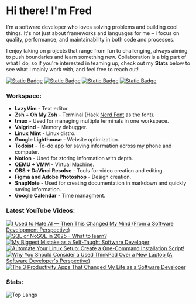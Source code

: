 # Hi there! I'm Fred

I'm a software developer who loves solving problems and building cool things. It's not just about frameworks and languages for me – I focus on quality, performance, and maintainability in both code and processes.

I enjoy taking on projects that range from fun to challenging, always aiming to push boundaries and learn something new. Collaboration is a big part of what I do, so if you're interested in teaming up, check out my **Stats** below to see what I mainly work with, and feel free to reach out!
 
<p align="left">
  <a href="https://discord.com/users/fredgutierrez"><img alt="Static Badge" src="https://img.shields.io/badge/discord-purple?style=for-the-badge&logo=discord&logoColor=white"></a>
  <a href="https://www.linkedin.com/in/freddavidsolisgutierrez/"><img alt="Static Badge" src="https://img.shields.io/badge/linkedin-blue?style=for-the-badge&logo=linkedin&logoColor=white"></a>
  <a href="https://twitter.com/fredlikesmath"><img alt="Static Badge" src="https://img.shields.io/badge/x-black?style=for-the-badge&logo=x&logoColor=white"></a>
  <a href="https://www.youtube.com/@fredthemathematician"><img alt="Static Badge" src="https://img.shields.io/badge/youtube-crimson?style=for-the-badge&logo=youtube&logoColor=white"></a>
</p>

### Workspace:
 
*   **LazyVim** - Text editor.
*   **Zsh + Oh My Zsh** - Terminal (Hack [Nerd Font](https://www.nerdfonts.com/) as the font).
*   **tmux** - Used for managing multiple terminals in one workspace.
*   **Valgrind** - Memory debugger.
*   **Linux Mint** - Linux distro.
*   **Google Lighthouse** - Website optimization.
*   **Todoist** - To-do app for saving information across my phone and computer.
*   **Notion** - Used for storing information with depth.
*   **QEMU + VMM** - Virtual Machine.
*   **OBS + DaVinci Resolve** - Tools for video creation and editing.
*   **Figma and Adobe Photoshop** - Design creation.
*   **SnapNote** - Used for creating documentation in markdown and quickly saving information.
*   **Google Calendar** - Time managment.
<!--
<img align="left" alt="HTML" width="26px" style="padding:15px;" src="https://cdn.jsdelivr.net/gh/devicons/devicon/icons/html5/html5-plain.svg" />
<img align="left" alt="CSS" width="26px" style="padding:15px;" src="https://cdn.jsdelivr.net/gh/devicons/devicon/icons/css3/css3-plain.svg" />
<img align="left" alt="JavaScript" width="26px" style="padding:15px;" src="https://cdn.jsdelivr.net/gh/devicons/devicon/icons/javascript/javascript-plain.svg" />
<img align="left" alt="TypeScript" width="26px" style="padding:15px;" src="https://cdn.jsdelivr.net/gh/devicons/devicon/icons/typescript/typescript-plain.svg" />
<img align="left" alt="React" width="26px" style="padding:15px;" src="https://cdn.jsdelivr.net/gh/devicons/devicon/icons/react/react-original.svg" />
<img align="left" alt="Vue" width="26px" style="padding:15px;" src="https://cdn.jsdelivr.net/gh/devicons/devicon/icons/vuejs/vuejs-original.svg" />
<img align="left" alt="Redux" width="26px" style="padding:15px;" src="https://cdn.jsdelivr.net/gh/devicons/devicon/icons/redux/redux-original.svg" />
<img align="left" alt="WordPress" width="26px" style="padding:15px;" src="https://cdn.jsdelivr.net/gh/devicons/devicon/icons/wordpress/wordpress-plain.svg" />
<img align="left" alt="Git" width="26px" style="padding:15px;" src="https://cdn.jsdelivr.net/gh/devicons/devicon/icons/git/git-original.svg" />
<img align="left" alt="Sass" width="26px" style="padding:15px;" src="https://cdn.jsdelivr.net/gh/devicons/devicon/icons/sass/sass-original.svg" />
<img align="left" alt="NodeJS" width="26px" style="padding:15px;" src="https://cdn.jsdelivr.net/gh/devicons/devicon/icons/nodejs/nodejs-original.svg" />
<!-- <img align="left" alt="Bootstrap" width="26px" style="padding:15px;" src="https://cdn.jsdelivr.net/gh/devicons/devicon/icons/bootstrap/bootstrap-plain.svg" /> -->
<!-- <img align="left" alt="Tailwind" width="26px" style="padding:15px;" src="https://cdn.jsdelivr.net/gh/devicons/devicon/icons/tailwindcss/tailwindcss-plain.svg" /> -->
<!-- <img align="left" alt="Linux" width="26px" style="padding:15px;" src="https://cdn.jsdelivr.net/gh/devicons/devicon/icons/linux/linux-original.svg" />
<!-- <img align="left" alt="Vim" width="26px" style="padding:15px;" src="https://cdn.jsdelivr.net/gh/devicons/devicon/icons/vim/vim-original.svg" />
<!-- <img align="left" alt="Ubuntu" width="26px" style="padding:15px;" src="https://cdn.jsdelivr.net/gh/devicons/devicon/icons/ubuntu/ubuntu-plain.svg" />  -->
<!-- <img align="left" alt="postgresql" width="26px" style="padding:15px;" src="https://cdn.jsdelivr.net/gh/devicons/devicon/icons/postgresql/postgresql-original.svg" /> -->
<!-- <br /> 
<br /> -->

### Latest YouTube Videos:

<!-- BEGIN YOUTUBE-CARDS -->
[![I Used to Hate AI — Then This Changed My Mind (From a Software Development Perspective)](https://ytcards.demolab.com/?id=fj-hQm0DPmk&title=I+Used+to+Hate+AI+%E2%80%94+Then+This+Changed+My+Mind+%28From+a+Software+Development+Perspective%29&lang=en&timestamp=1745881239&background_color=%230d1117&title_color=%23ffffff&stats_color=%23dedede&max_title_lines=1&width=250&border_radius=5&duration=385 "I Used to Hate AI — Then This Changed My Mind (From a Software Development Perspective)")](https://www.youtube.com/watch?v=fj-hQm0DPmk)
[![SQL or NoSQL in 2025 - What to learn?](https://ytcards.demolab.com/?id=Mnv2dfZrzNw&title=SQL+or+NoSQL+in+2025+-+What+to+learn%3F&lang=en&timestamp=1742788817&background_color=%230d1117&title_color=%23ffffff&stats_color=%23dedede&max_title_lines=1&width=250&border_radius=5&duration=482 "SQL or NoSQL in 2025 - What to learn?")](https://www.youtube.com/watch?v=Mnv2dfZrzNw)
[![My Biggest Mistake as a Self-Taught Software Developer](https://ytcards.demolab.com/?id=6UxO8anhEEU&title=My+Biggest+Mistake+as+a+Self-Taught+Software+Developer&lang=en&timestamp=1741017611&background_color=%230d1117&title_color=%23ffffff&stats_color=%23dedede&max_title_lines=1&width=250&border_radius=5&duration=522 "My Biggest Mistake as a Self-Taught Software Developer")](https://www.youtube.com/watch?v=6UxO8anhEEU)
[![Automate Your Linux Setup: Create a One-Command Installation Script!](https://ytcards.demolab.com/?id=1J0Hgr2Nc6c&title=Automate+Your+Linux+Setup%3A+Create+a+One-Command+Installation+Script%21&lang=en&timestamp=1737995400&background_color=%230d1117&title_color=%23ffffff&stats_color=%23dedede&max_title_lines=1&width=250&border_radius=5&duration=1005 "Automate Your Linux Setup: Create a One-Command Installation Script!")](https://www.youtube.com/watch?v=1J0Hgr2Nc6c)
[![Why You Should Consider a Used ThinkPad Over a New Laptop (A Software Developer's Perspective)](https://ytcards.demolab.com/?id=wNz6bIeYoGE&title=Why+You+Should+Consider+a+Used+ThinkPad+Over+a+New+Laptop+%28A+Software+Developer%27s+Perspective%29&lang=en&timestamp=1733076037&background_color=%230d1117&title_color=%23ffffff&stats_color=%23dedede&max_title_lines=1&width=250&border_radius=5&duration=676 "Why You Should Consider a Used ThinkPad Over a New Laptop (A Software Developer's Perspective)")](https://www.youtube.com/watch?v=wNz6bIeYoGE)
[![The 3 Productivity Apps That Changed My Life as a Software Developer](https://ytcards.demolab.com/?id=XPfhOpYlawM&title=The+3+Productivity+Apps+That+Changed+My+Life+as+a+Software+Developer&lang=en&timestamp=1731261626&background_color=%230d1117&title_color=%23ffffff&stats_color=%23dedede&max_title_lines=1&width=250&border_radius=5&duration=553 "The 3 Productivity Apps That Changed My Life as a Software Developer")](https://www.youtube.com/watch?v=XPfhOpYlawM)
<!-- END YOUTUBE-CARDS -->

### Stats:
 
<!-- ![Fred GitHub stats](https://github-readme-stats.vercel.app/api?username=fred-gutierrez&show_icons=true&theme=vision-friendly-dark&hide_border=true) -->

![Top Langs](https://github-readme-stats.vercel.app/api/top-langs/?username=fred-gutierrez&hide=html&layout=compact&langs_count=8&theme=vision-friendly-dark&hide_border=true)
